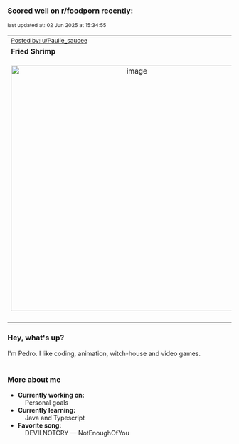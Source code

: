 ### Scored well on r/foodporn recently:

<p align="left"><sub>last updated at: 02 Jun 2025 at 15:34:55</sub></p>

|   |
| --- |
| <sub>[Posted by: u/Paulie_saucee][source]</sub> |
| **Fried Shrimp** | 
|<p align="center"> <img alt="image" src="https://i.redd.it/qnbz3h6x1k1f1.jpeg" width="550" /> </p>|
|   |

### Hey, what's up?

I'm Pedro. I like coding, animation, witch-house and video games.<br><br>

### More about me
- **Currently working on:**  
&nbsp;&nbsp;&nbsp;&nbsp;Personal goals
- **Currently learning:**  
&nbsp;&nbsp;&nbsp;&nbsp;Java and Typescript
- **Favorite song:**  
&nbsp;&nbsp;&nbsp;&nbsp;DEVILNOTCRY — NotEnoughOfYou<br><br>

  



  
  
  
[linkedin]: https://linkedin.com/in/pedro-h-r-gomes-8a487b14a/
[gmail]: mailto:pilique11@gmail.com
[source]: https://reddit.com/r/FoodPorn/comments/1kplzes/fried_shrimp/
[redditAPI]: https://www.reddit.com/dev/api/